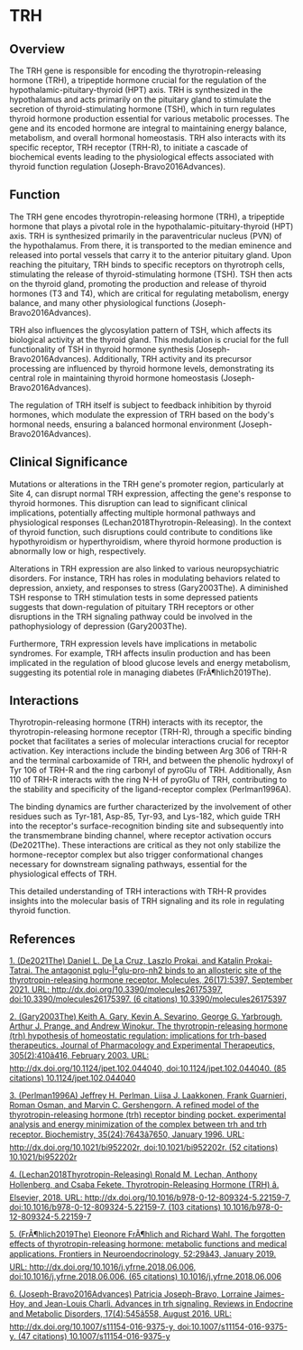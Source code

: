 # TRH

## Overview
The TRH gene is responsible for encoding the thyrotropin-releasing hormone (TRH), a tripeptide hormone crucial for the regulation of the hypothalamic-pituitary-thyroid (HPT) axis. TRH is synthesized in the hypothalamus and acts primarily on the pituitary gland to stimulate the secretion of thyroid-stimulating hormone (TSH), which in turn regulates thyroid hormone production essential for various metabolic processes. The gene and its encoded hormone are integral to maintaining energy balance, metabolism, and overall hormonal homeostasis. TRH also interacts with its specific receptor, TRH receptor (TRH-R), to initiate a cascade of biochemical events leading to the physiological effects associated with thyroid function regulation (Joseph-Bravo2016Advances).

## Function
The TRH gene encodes thyrotropin-releasing hormone (TRH), a tripeptide hormone that plays a pivotal role in the hypothalamic-pituitary-thyroid (HPT) axis. TRH is synthesized primarily in the paraventricular nucleus (PVN) of the hypothalamus. From there, it is transported to the median eminence and released into portal vessels that carry it to the anterior pituitary gland. Upon reaching the pituitary, TRH binds to specific receptors on thyrotroph cells, stimulating the release of thyroid-stimulating hormone (TSH). TSH then acts on the thyroid gland, promoting the production and release of thyroid hormones (T3 and T4), which are critical for regulating metabolism, energy balance, and many other physiological functions (Joseph-Bravo2016Advances).

TRH also influences the glycosylation pattern of TSH, which affects its biological activity at the thyroid gland. This modulation is crucial for the full functionality of TSH in thyroid hormone synthesis (Joseph-Bravo2016Advances). Additionally, TRH activity and its precursor processing are influenced by thyroid hormone levels, demonstrating its central role in maintaining thyroid hormone homeostasis (Joseph-Bravo2016Advances). 

The regulation of TRH itself is subject to feedback inhibition by thyroid hormones, which modulate the expression of TRH based on the body's hormonal needs, ensuring a balanced hormonal environment (Joseph-Bravo2016Advances).

## Clinical Significance
Mutations or alterations in the TRH gene's promoter region, particularly at Site 4, can disrupt normal TRH expression, affecting the gene's response to thyroid hormones. This disruption can lead to significant clinical implications, potentially affecting multiple hormonal pathways and physiological responses (Lechan2018Thyrotropin-Releasing). In the context of thyroid function, such disruptions could contribute to conditions like hypothyroidism or hyperthyroidism, where thyroid hormone production is abnormally low or high, respectively.

Alterations in TRH expression are also linked to various neuropsychiatric disorders. For instance, TRH has roles in modulating behaviors related to depression, anxiety, and responses to stress (Gary2003The). A diminished TSH response to TRH stimulation tests in some depressed patients suggests that down-regulation of pituitary TRH receptors or other disruptions in the TRH signaling pathway could be involved in the pathophysiology of depression (Gary2003The).

Furthermore, TRH expression levels have implications in metabolic syndromes. For example, TRH affects insulin production and has been implicated in the regulation of blood glucose levels and energy metabolism, suggesting its potential role in managing diabetes (FrÃ¶hlich2019The).

## Interactions
Thyrotropin-releasing hormone (TRH) interacts with its receptor, the thyrotropin-releasing hormone receptor (TRH-R), through a specific binding pocket that facilitates a series of molecular interactions crucial for receptor activation. Key interactions include the binding between Arg 306 of TRH-R and the terminal carboxamide of TRH, and between the phenolic hydroxyl of Tyr 106 of TRH-R and the ring carbonyl of pyroGlu of TRH. Additionally, Asn 110 of TRH-R interacts with the ring N-H of pyroGlu of TRH, contributing to the stability and specificity of the ligand-receptor complex (Perlman1996A). 

The binding dynamics are further characterized by the involvement of other residues such as Tyr-181, Asp-85, Tyr-93, and Lys-182, which guide TRH into the receptor's surface-recognition binding site and subsequently into the transmembrane binding channel, where receptor activation occurs (De2021The). These interactions are critical as they not only stabilize the hormone-receptor complex but also trigger conformational changes necessary for downstream signaling pathways, essential for the physiological effects of TRH. 

This detailed understanding of TRH interactions with TRH-R provides insights into the molecular basis of TRH signaling and its role in regulating thyroid function.


## References


[1. (De2021The) Daniel L. De La Cruz, Laszlo Prokai, and Katalin Prokai-Tatrai. The antagonist pglu-Î²glu-pro-nh2 binds to an allosteric site of the thyrotropin-releasing hormone receptor. Molecules, 26(17):5397, September 2021. URL: http://dx.doi.org/10.3390/molecules26175397, doi:10.3390/molecules26175397. (6 citations) 10.3390/molecules26175397](https://doi.org/10.3390/molecules26175397)

[2. (Gary2003The) Keith A. Gary, Kevin A. Sevarino, George G. Yarbrough, Arthur J. Prange, and Andrew Winokur. The thyrotropin-releasing hormone (trh) hypothesis of homeostatic regulation: implications for trh-based therapeutics. Journal of Pharmacology and Experimental Therapeutics, 305(2):410â416, February 2003. URL: http://dx.doi.org/10.1124/jpet.102.044040, doi:10.1124/jpet.102.044040. (85 citations) 10.1124/jpet.102.044040](https://doi.org/10.1124/jpet.102.044040)

[3. (Perlman1996A) Jeffrey H. Perlman, Liisa J. Laakkonen, Frank Guarnieri, Roman Osman, and Marvin C. Gershengorn. A refined model of the thyrotropin-releasing hormone (trh) receptor binding pocket. experimental analysis and energy minimization of the complex between trh and trh receptor. Biochemistry, 35(24):7643â7650, January 1996. URL: http://dx.doi.org/10.1021/bi952202r, doi:10.1021/bi952202r. (52 citations) 10.1021/bi952202r](https://doi.org/10.1021/bi952202r)

[4. (Lechan2018Thyrotropin-Releasing) Ronald M. Lechan, Anthony Hollenberg, and Csaba Fekete. Thyrotropin-Releasing Hormone (TRH) â. Elsevier, 2018. URL: http://dx.doi.org/10.1016/b978-0-12-809324-5.22159-7, doi:10.1016/b978-0-12-809324-5.22159-7. (103 citations) 10.1016/b978-0-12-809324-5.22159-7](https://doi.org/10.1016/b978-0-12-809324-5.22159-7)

[5. (FrÃ¶hlich2019The) Eleonore FrÃ¶hlich and Richard Wahl. The forgotten effects of thyrotropin-releasing hormone: metabolic functions and medical applications. Frontiers in Neuroendocrinology, 52:29â43, January 2019. URL: http://dx.doi.org/10.1016/j.yfrne.2018.06.006, doi:10.1016/j.yfrne.2018.06.006. (65 citations) 10.1016/j.yfrne.2018.06.006](https://doi.org/10.1016/j.yfrne.2018.06.006)

[6. (Joseph-Bravo2016Advances) Patricia Joseph-Bravo, Lorraine Jaimes-Hoy, and Jean-Louis Charli. Advances in trh signaling. Reviews in Endocrine and Metabolic Disorders, 17(4):545â558, August 2016. URL: http://dx.doi.org/10.1007/s11154-016-9375-y, doi:10.1007/s11154-016-9375-y. (47 citations) 10.1007/s11154-016-9375-y](https://doi.org/10.1007/s11154-016-9375-y)